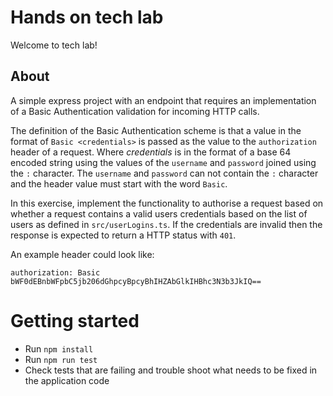 # Hands on tech lab

Welcome to tech lab!

## About

A simple express project with an endpoint that requires an implementation of a Basic Authentication validation for incoming HTTP calls.

The definition of the Basic Authentication scheme is that a value in the format of `Basic <credentials>` is passed as the value to the `authorization` header of a request. Where *credentials* is in the format of a base 64 encoded string using the values of the `username` and `password` joined using the `:` character. The `username` and `password` can not contain the `:` character and the header value must start with the word `Basic`.

In this exercise, implement the functionality to authorise a request based on whether a request contains a valid users credentials based on the list of users as defined in `src/userLogins.ts`. If the credentials are invalid then the response is expected to return a HTTP status with `401`.

An example header could look like:

`authorization: Basic bWF0dEBnbWFpbC5jb206dGhpcyBpcyBhIHZAbGlkIHBhc3N3b3JkIQ==`

# Getting started

* Run `npm install`
* Run `npm run test`
* Check tests that are failing and trouble shoot what needs to be fixed in the application code
